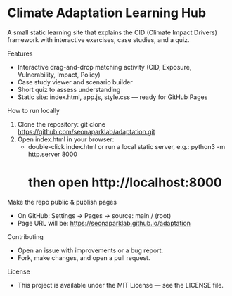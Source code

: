 # Climate Adaptation Learning Hub

A small static learning site that explains the CID (Climate Impact Drivers) framework with interactive exercises, case studies, and a quiz.

Features
- Interactive drag-and-drop matching activity (CID, Exposure, Vulnerability, Impact, Policy)
- Case study viewer and scenario builder
- Short quiz to assess understanding
- Static site: index.html, app.js, style.css — ready for GitHub Pages

How to run locally
1. Clone the repository:
   git clone https://github.com/seonaparklab/adaptation.git
2. Open index.html in your browser:
   - double-click index.html or run a local static server, e.g.:
     python3 -m http.server 8000
     # then open http://localhost:8000

Make the repo public & publish pages
- On GitHub: Settings → Pages → source: main / (root)
- Page URL will be: https://seonaparklab.github.io/adaptation

Contributing
- Open an issue with improvements or a bug report.
- Fork, make changes, and open a pull request.

License
- This project is available under the MIT License — see the LICENSE file.